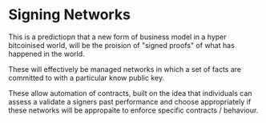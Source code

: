# Signing Networks

This is a predictiopn that a new form of business model in a hyper bitcoinised world, will be the proision of "signed proofs" of what has happened in the world.

These will effectively be managed networks in which a set of facts are committed to with a particular know public key. 

These allow automation of contracts, built on the idea that individuals can assess a validate a signers past performance and choose appropriately if these networks will be appropaite to enforce specific contracts / behaviour.
